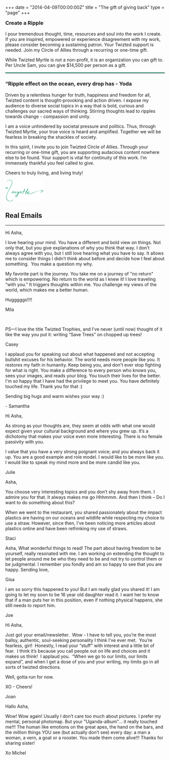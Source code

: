 +++
date = "2014-04-09T00:00:00Z"
title = "The gift of giving back"
type = "page"
+++
<article>
  <section class="section">
    <div class="background-media" data-0-top-bottom="background-position: 0% 50px" data-start="background-position: 0% 0px" style="background-image: url(/img/twiztedmyrtle/TwiztedMyrtle_podcast.jpg); background-repeat:no-repeat; background-size:cover; background-attachment:cover; background-position: -300px 0%;">
    </div>
    <div class="background-overlay" style="background-color: rgba(255,255,255,0.2);"></div>
    <div class="container">
        <div class="divider-wrapper">
            <div class="visible-xs element-height-100"></div>
            <div class="visible-sm element-height-200"></div>
            <div class="visible-md element-height-600"></div>
            <div class="visible-lg element-height-600"></div>
        </div>
    </div>
  </section>
  <section class="section">
    <div class="divider-wrapper">
      <div class="visible-xs element-height-10">
      </div>
      <div class="visible-sm element-height-10">
      </div>
      <div class="visible-md element-height-10">
      </div>
      <div class="visible-lg element-height-10">
      </div>
    </div>
    <div class="container element-bottom-60">
      <div class="row">
        <div class="col-md-4 ">
          <div class="gift-box">
            <h3 style="margin-top: 10px">Create a Ripple</h3>
            <p style="font-size:14px;">I pour tremendous thought, time, resources and soul into the work I create. If you are inspired, empowered or experience disagreement with my work, please consider becoming a sustaining patron. Your Twizted support is needed. Join my Circle of Allies through a recurring or one-time gift. </p>
            <p style="font-size:14px;">
              While Twizted Myrtle is not a non-profit, it is an organization you can gift to. Per Uncle Sam, you can give $14,500 per person as a gift.
            </p>
            <hr style="border-top: 2px solid #50b598">
            <script src="//cdn.donately.com/dntly-core/1.8/core.min.js" type="text/javascript"></script>
            <div id="donation-form"></div>
          </div>
        </div>
        <div class="col-md-7 col-md-offset-1">
          <h1 class="">
            “Ripple effect on the ocean, every drop has  - Yoda
          </h1>
          <p class="lead">
            Driven by a relentless hunger for truth, happiness and freedom for all, Twizted content is thought-provoking and action driven.  I expose my audience to diverse social topics in a way that is bold, curious and challenges our sacred ways of thinking. Stirring thoughts lead to ripples towards change - compassion and unity.
          </p>
          <p class="lead">
            I am a voice unhindered by societal pressure and politics. Thus, through Twizted Myrtle, your true voice is heard and amplified. Together we will be fearless in breaking the shackles of society.
          </p>
          <p class="lead">
            In this spirit, I invite you to join Twizted Circle of Allies. Through your recurring or one-time gift, you are supporting audacious content nowhere else to be found. Your support is vital for continuity of this work. I’m immensely thankful you feel called to give.
          </p>
          <p class="lead">
            Cheers to truly living, and living truly!
          </p>
          <img src="/img/twiztedmyrtle/twizted-signature.svg" alt="twiztedmyrtle signature" width="120px">
          <h2 class="element-top-90 text-center">
            Real Emails
          </h2>
          <hr>
        </div>
      </div>
    </div>
  </section>
  <section class="section">
    <div class="background-overlay" style="background-color: rgba(238,238,238,1);"></div>
      <div class="container">
      <div class="row">
        <div class="col-md-10 col-md-offset-1">
          <div class="email-wrapper">
            <div class="email-testimony">
              <i class="fa fa-envelope"></i>
              <div class="testimony-container">
                <p>Hi Asha,</p>
                <p>I love hearing your mind. You have a different and bold view on things. Not only that, but you give explanations of why you think that way. I don’t always agree with you, but I still love hearing what you have to say. It allows me to consider things I didn’t think about before and decide how I feel about something.  You make a question my why.</p>
                <p>My favorite part is the journey. You take me on a journey of "no return" which is empowering. No return to the world as I knew it! I love traveling “with you.” It triggers thoughts within me. You challenge my views of the world, which makes me a better human.</p>
                <p>Hugggggs!!!!</p>
                <p>Mila</p>  
              </div>
              </div>
              <div class="email-testimony">
                <i class="fa fa-envelope"></i>
                <div class="testimony-container">
                  <p>PS—I love the title Twizted Trophies, and I’ve never (until now) thought of it like the way you put it: writing “Save Trees” on chopped up trees!  </p>
                  <p>Casey</p>
                </div>
              </div>
              <div class="email-testimony">
                <i class="fa fa-envelope"></i>
                <div class="testimony-container">
                  <p>I applaud you for speaking out about what happened and not accepting bullshit excuses for his behavior. The world needs more people like you. It restores my faith in humanity. Keep being you, and don't ever stop fighting for what is right. You make a difference to every person who knows you, sees your images, and reads your blog. You touch their lives for the better. I'm so happy that I have had the privilege to meet you. You have definitely touched my life. Thank you for that :)
                  </p>
                  <p>Sending big hugs and warm wishes your way :)</p>
                  <p>- Samantha</p>
                </div>
              </div>
              <div class="email-testimony">
                <i class="fa fa-envelope"></i>
                <div class="testimony-container">
                <p>Hi Asha,</p>
              <p>As strong as your thoughts are, they seem at odds with what one would expect given your cultural background and where you grew up. It’s a dichotomy that makes your voice even more interesting. There is no female passivity with you.</p>
              <p>I value that you have a very strong poignant voice; and you always back it up. You are a good example and role model. I would like to be more like you. I would like to speak my mind more and be more candid like you.
              </p>
              <p>Julie</p>
            </div>
          </div>
          <div class="email-testimony">
            <i class="fa fa-envelope"></i>
            <div class="testimony-container">
            <p>Asha, </p>
            <p>You choose very interesting topics and you don’t shy away from them. I admire you for that. It always makes me go Hhhmmm. And then I think – Do I want to do something about this? </p>
            <p>When we went to the restaurant, you shared passionately about the impact plastics are having on our oceans and wildlife while respecting my choice to use a straw. However, since then, I’ve been noticing more articles about plastics online and have been rethinking my use of straws. </p>
          <p>Staci</p>          </div>
          </div>
          <div class="email-testimony">
            <i class="fa fa-envelope"></i>
            <div class="testimony-container">
            <p>Asha, What wonderful things to read! The part about having freedom to be yourself, really resonated with me. I am working on extending the thought to let people around me be who they need to be and not try to control them or be judgmental. I remember you fondly and am so happy to see that you are happy. Sending love,</p>
            <p>Gisa</p>          </div>
          </div>
          <div class="email-testimony">
            <i class="fa fa-envelope"></i>
            <div class="testimony-container">
            <p>I am so sorry this happened to you! But I am really glad you shared it! I am going to let my soon to be 16 year old daughter read it. I want her to know that if a man puts her in this position, even if nothing physical happens, she still needs to report him.</p>
          <p>Joe</p>
          </div>
          </div>
          <div class="email-testimony">
            <i class="fa fa-envelope"></i>
            <div class="testimony-container">
            <p>Hi Asha,</p>          <p>Just got your email/newsletter.  Wow - I have to tell you, you’re the most ballsy, authentic, soul-seeking personality I think I’ve ever met.  You’re fearless, girl!  Honestly, I read your “stuff” with interest and a little bit of fear.  I think it’s because you call people out on life and choices and it makes us think!  I applaud you.  “When we go to our limits, our limits expand”, and when I get a dose of you and your writing, my limits go in all sorts of twizted directions. </p>          <p>Well, gotta run for now. </p>          <p>XO - Cheers!</p>
          <p>Joan</p>
          </div>
          </div>
          <div class="email-testimony">
            <i class="fa fa-envelope"></i>
            <div class="testimony-container">
            <p>Hallo Asha,</p>
          <p>Wow! Wow again! Usually I don’t care too much about pictures. I prefer my mental, personal photomap. But your "Uganda-album"... it really touched me!!! The human like emotions on the great apes, the hand on the bars, and the million things YOU see (but actually don’t see) every day: a man a woman, a vern, a goat or a rooster. You made them come alive!!!
          Thanks for sharing sister!</p>
          <p>Xo Michel</p>
        </div>
          </div>
        </div>
      </div>
    </div>
    </div>

  </section>
</article>
